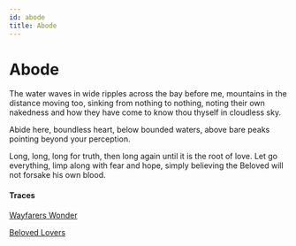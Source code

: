 ```yaml
---
id: abode
title: Abode
---
```


# Abode

The water waves in wide ripples
across the bay before me, 
mountains in the distance moving too,
sinking from nothing to nothing,
noting their own nakedness
and how they have come to know
thou thyself in cloudless sky.

Abide here, boundless heart,
below bounded waters,
above bare peaks pointing
beyond your perception.

Long, long, long for truth,
then long again until it is
the root of love. 
Let go everything,
limp along with fear 
and hope,
simply believing the Beloved will
not forsake his own blood. 

#### Traces

[Wayfarers Wonder](https://youtu.be/Jg78tc5bWas?t=2601)

[Beloved Lovers](https://www.youtube.com/watch?v=l8V0nbLeW98)